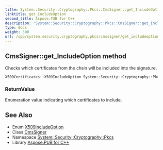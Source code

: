 ```yaml
---
title: System::Security::Cryptography::Pkcs::CmsSigner::get_IncludeOption method
linktitle: get_IncludeOption
second_title: Aspose.PUB for C++
description: 'System::Security::Cryptography::Pkcs::CmsSigner::get_IncludeOption method. Checks which certificates from the chain will be included into the signature in C++.'
type: docs
weight: 300
url: /cpp/system.security.cryptography.pkcs/cmssigner/get_includeoption/
---
```

## CmsSigner::get_IncludeOption method


Checks which certificates from the chain will be included into the signature.

```cpp
X509Certificates::X509IncludeOption System::Security::Cryptography::Pkcs::CmsSigner::get_IncludeOption() const
```


### ReturnValue

Enumeration value indicating which certificates to include.

## See Also

* Enum [X509IncludeOption](../../../system.security.cryptography.x509certificates/x509includeoption/)
* Class [CmsSigner](../)
* Namespace [System::Security::Cryptography::Pkcs](../../)
* Library [Aspose.PUB for C++](../../../)

